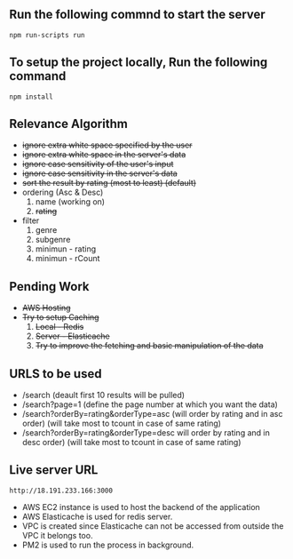 ## Run the following commnd to start the server

    npm run-scripts run

## To setup the project locally, Run the following command

    npm install

## Relevance Algorithm

- ~~ignore extra white space specified by the user~~
- ~~ignore extra white space in the server's data~~
- ~~ignore case sensitivity of the user's input~~
- ~~ignore case sensitivity in the server's data~~
- ~~sort the result by rating (most to least) (default)~~
- ordering (Asc & Desc)
    1. name (working on)
    2. ~~rating~~
- filter
    1. genre
    2. subgenre
    3. minimun - rating
    4. minimun - rCount

## Pending Work

- ~~AWS Hosting~~
- ~~Try to setup Caching~~
    1. ~~Local - Redis~~
    2. ~~Server - Elasticache~~
    3. ~~Try to improve the fetching and basic manipulation of the data~~

## URLS to be used

- /search (deault first 10 results will be pulled)
- /search?page=1 (define the page number at which you want the data)
- /search?orderBy=rating&orderType=asc (will order by rating and in asc order) (will take most to tcount in case of same rating)
- /search?orderBy=rating&orderType=desc will order by rating and in desc order) (will take most to tcount in case of same rating)

## Live server URL 

    http://18.191.233.166:3000

- AWS EC2 instance is used to host the backend of the application
- AWS Elasticache is used for redis server.
- VPC is created since Elasticache can not be accessed from outside the VPC it belongs too.
- PM2 is used to run the process in background.